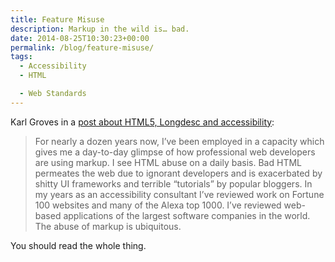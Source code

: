```yaml
---
title: Feature Misuse
description: Markup in the wild is… bad.
date: 2014-08-25T10:30:23+00:00
permalink: /blog/feature-misuse/
tags:
  - Accessibility
  - HTML

  - Web Standards
---
```


Karl Groves in a [post about HTML5, Longdesc and accessibility](http://www.karlgroves.com/2014/08/24/feature-misuse-feature-uselessness/):

> For nearly a dozen years now, I’ve been employed in a capacity which gives me a day-to-day glimpse of how professional web developers are using markup. I see HTML abuse on a daily basis. Bad HTML permeates the web due to ignorant developers and is exacerbated by shitty UI frameworks and terrible “tutorials” by popular bloggers. In my years as an accessibility consultant I’ve reviewed work on Fortune 100 websites and many of the Alexa top 1000. I’ve reviewed web-based applications of the largest software companies in the world. The abuse of markup is ubiquitous.

You should read the whole thing.
